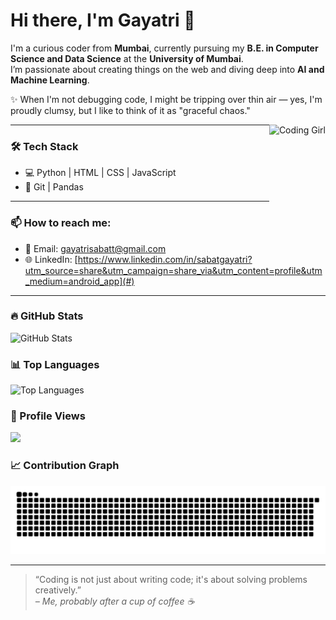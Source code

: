 # Hi there, I'm **Gayatri** 👋

I'm a curious coder from **Mumbai**, currently pursuing my **B.E. in Computer Science and Data Science** at the **University of Mumbai**.  
I’m passionate about creating things on the web and diving deep into **AI and Machine Learning**.

✨ When I'm not debugging code, I might be tripping over thin air — yes, I'm proudly clumsy, but I like to think of it as "graceful chaos."

<img align="right" alt="Coding Girl" height="200" src="https://media.giphy.com/media/LMcB8XospGZO8UQq87/giphy.gif" />

---

### 🛠️ Tech Stack
- 💻 Python | HTML | CSS | JavaScript  
- 🔧 Git | Pandas

---

### 📫 How to reach me:
- 📧 Email: [gayatrisabatt@gmail.com](#)
- 🌐 LinkedIn: [https://www.linkedin.com/in/sabatgayatri?utm_source=share&utm_campaign=share_via&utm_content=profile&utm_medium=android_app](#)

---

### 🔥 GitHub Stats
![GitHub Stats](https://github-readme-stats.vercel.app/api?username=sabatGayatri&show_icons=true&theme=radical)

### 📊 Top Languages
![Top Languages](https://github-readme-stats.vercel.app/api/top-langs/?username=sabatGayatri&layout=compact&theme=radical)

### 👀 Profile Views
![](https://komarev.com/ghpvc/?username=sabatGayatri&label=PROFILE+VIEWS&color=blue&style=flat)

### 📈 Contribution Graph
![Snake animation](https://github.com/sabatGayatri/sabatGayatri/blob/output/github-contribution-grid-snake.svg)

---

> “Coding is not just about writing code; it's about solving problems creatively.”  
*– Me, probably after a cup of coffee ☕*

<!---
sabatGayatri/sabatGayatri is a ✨ special ✨ repository because its `README.md` (this file) appears on your GitHub profile.
You can click the Preview link to take a look at your changes.
--->

